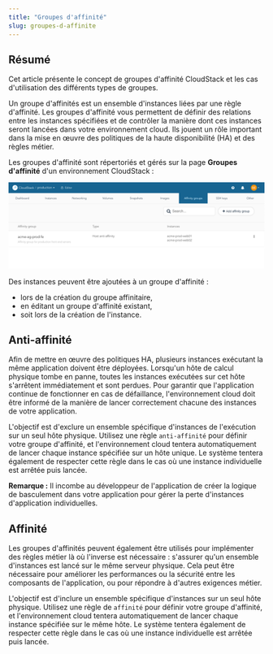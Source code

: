 ```yaml
---
title: "Groupes d'affinité"
slug: groupes-d-affinite
---
```



## Résumé

Cet article présente le concept de groupes d'affinité CloudStack et les cas d'utilisation des différents types de groupes.

Un groupe d'affinités est un ensemble d'instances liées par une règle d'affinité. Les groupes d'affinité vous permettent de définir des relations entre les instances spécifiées et de contrôler la manière dont ces instances seront lancées dans votre environnement cloud. Ils jouent un rôle important dans la mise en œuvre des politiques de la haute disponibilité \(HA\) et des règles métier.

Les groupes d'affinité sont répertoriés et gérés sur la page **Groupes d'affinité** d'un environnement CloudStack :

![Capture d'écran de la page des groupes d'affinité dans un environnement CloudStack](/assets/cs-affinity-groups-en.png)

Des instances peuvent être ajoutées à un groupe d'affinité :

- lors de la création du groupe affinitaire,
- en éditant un groupe d'affinité existant,
- soit lors de la création de l'instance.

## Anti-affinité

Afin de mettre en œuvre des politiques HA, plusieurs instances exécutant la même application doivent être déployées. Lorsqu'un hôte de calcul physique tombe en panne, toutes les instances exécutées sur cet hôte s'arrêtent immédiatement et sont perdues. Pour garantir que l'application continue de fonctionner en cas de défaillance, l'environnement cloud doit être informé de la manière de lancer correctement chacune des instances de votre application.

L'objectif est d'exclure un ensemble spécifique d'instances de l'exécution sur un seul hôte physique. Utilisez une règle `anti-affinité` pour définir votre groupe d'affinité, et l'environnement cloud tentera automatiquement de lancer chaque instance spécifiée sur un hôte unique. Le système tentera également de respecter cette règle dans le cas où une instance individuelle est arrêtée puis lancée.

**Remarque :** Il incombe au développeur de l'application de créer la logique de basculement dans votre application pour gérer la perte d'instances d'application individuelles.

## Affinité

Les groupes d'affinités peuvent également être utilisés pour implémenter des règles métier là où l'inverse est nécessaire : s'assurer qu'un ensemble d'instances est lancé sur le même serveur physique. Cela peut être nécessaire pour améliorer les performances ou la sécurité entre les composants de l'application, ou pour répondre à d'autres exigences métier.

L'objectif est d'inclure un ensemble spécifique d'instances sur un seul hôte physique. Utilisez une règle de `affinité` pour définir votre groupe d'affinité, et l'environnement cloud tentera automatiquement de lancer chaque instance spécifiée sur le même hôte. Le système tentera également de respecter cette règle dans le cas où une instance individuelle est arrêtée puis lancée.
